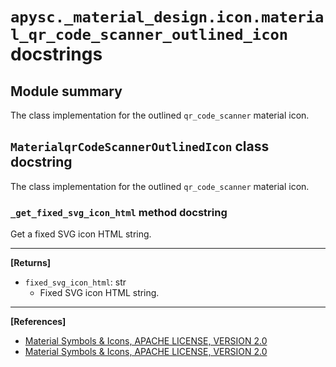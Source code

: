 # `apysc._material_design.icon.material_qr_code_scanner_outlined_icon` docstrings

## Module summary

The class implementation for the outlined `qr_code_scanner` material icon.

## `MaterialqrCodeScannerOutlinedIcon` class docstring

The class implementation for the outlined `qr_code_scanner` material icon.

### `_get_fixed_svg_icon_html` method docstring

Get a fixed SVG icon HTML string.<hr>

**[Returns]**

- `fixed_svg_icon_html`: str
  - Fixed SVG icon HTML string.

<hr>

**[References]**

- [Material Symbols & Icons, APACHE LICENSE, VERSION 2.0](https://fonts.google.com/icons?icon.size=24&icon.color=%23e8eaed)
- [Material Symbols & Icons, APACHE LICENSE, VERSION 2.0](https://www.apache.org/licenses/LICENSE-2.0.html)